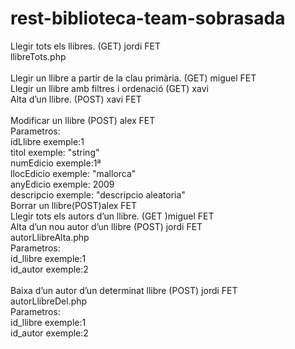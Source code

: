 # rest-biblioteca-team-sobrasada
Llegir tots els llibres. (GET) jordi FET<br>
llibreTots.php<br>
<br>
Llegir un llibre a partir de la clau primària. (GET) miguel FET<br>
Llegir un llibre amb filtres i ordenació (GET) xavi<br>
Alta d’un llibre. (POST)  xavi FET<br><br>
Modificar un llibre (POST) alex FET<br>
Parametros:<br>
idLlibre exemple:1<br>
titol exemple: "string"<br>
numEdicio exemple:1ª<br>
llocEdicio exemple: "mallorca"<br>
anyEdicio exemple: 2009 <br>
descripcio exemple: "descripcio aleatoria" <br>
Borrar un llibre(POST)alex FET<br>
Llegir tots els autors d’un llibre. (GET )miguel FET<br>
Alta d’un nou autor d’un llibre (POST) jordi FET<br>
autorLlibreAlta.php<br>
Parametros:<br>
id_llibre exemple:1<br>
id_autor exemple:2<br>
<br>
Baixa d’un autor d’un determinat llibre (POST) jordi FET<br>
autorLlibreDel.php<br>
Parametros:<br>
id_llibre exemple:1<br>
id_autor exemple:2<br>
